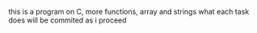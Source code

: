 this is a program on C, more functions, array and strings
what each task does will be commited as i proceed
